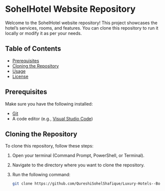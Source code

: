 # SohelHotel Website Repository

Welcome to the SohelHotel website repository! This project showcases the hotel’s services, rooms, and features. You can clone this repository to run it locally or modify it as per your needs.

## Table of Contents

- [Prerequisites](#prerequisites)
- [Cloning the Repository](#cloning-the-repository)
- [Usage](#usage)
- [License](#license)

## Prerequisites

Make sure you have the following installed:

- [Git](https://git-scm.com/downloads)
- A code editor (e.g., [Visual Studio Code](https://code.visualstudio.com/))

## Cloning the Repository

To clone this repository, follow these steps:

1. Open your terminal (Command Prompt, PowerShell, or Terminal).
2. Navigate to the directory where you want to clone the repository.
3. Run the following command:

   ```bash
   git clone https://github.com/QureshiSohelShafique/Luxury-Hotels--Booking-App-FrontEnd.git
